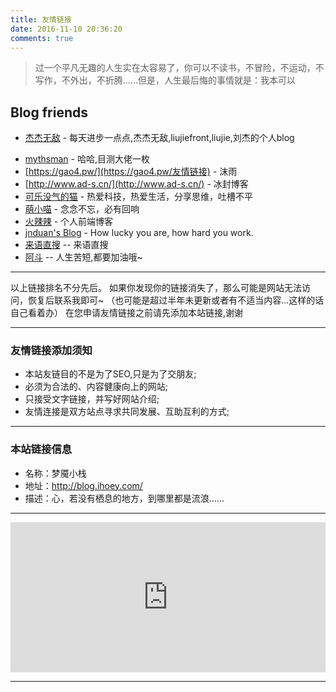 ```yaml
---
title: 友情链接
date: 2016-11-10 20:36:20
comments: true
---
```


<blockquote class="blockquote-center">过一个平凡无趣的人生实在太容易了，你可以不读书，不冒险，不运动，不写作，不外出，不折腾……但是，人生最后悔的事情就是：我本可以</blockquote>


## Blog friends

- [杰杰无敌](https://blog.liujiefront.com "杰杰无敌")  -  每天进步一点点,杰杰无敌,liujiefront,liujie,刘杰的个人blog
<!-- - [梦魇|专注于分享](http://www.dode.top/links.html "梦魇|专注于分享™")  -  一个帮助过我的好朋友，技术很不错 -->
<!-- - [一叶知秋](http://www.webmars.xyz/)  -  森林里出现了两条路，而我选择了人迹罕至的一条，从此决定了一切际遇的不同！ -->
<!-- - [等待!!!](http://www.ccyyao.top/links/)  -  爱运动、爱交友、爱旅行、喜欢接触新鲜事物、迎接新的挑战，更爱游离于错综复杂的编码与逻辑中! -->
<!-- - [心雨](http://www.mcling.xyz/links/)  -  天再高又怎样, 踮起脚尖就更接近阳光! -->
<!-- - [neoFelhz](https://blog.neofelhz.ga)  -  拾穗者的故事 -->
- [mythsman](https://blog.mythsman.com)  -  哈哈,目测大佬一枚
- [https://gao4.pw/](https://gao4.pw/友情链接)  -  沫雨
- [http://www.ad-s.cn/](http://www.ad-s.cn/)  -  冰封博客
- [可乐没气的猫](https://www.isthnew.com/links/)  -  热爱科技，热爱生活，分享思维，吐槽不平
- [萌小喵](http://blog.awumiao.cn/)  -  念念不忘，必有回响
- [火辣辣](http://huolalaweb.com/)  - 个人前端博客
- [jnduan's Blog](https://jnan.org/)  -  How lucky you are, how hard you work.
- [来语直搜](http://www.zhisou.cc/)  --  来语直搜
- [阿斗](http://lijinghu.club/)  --  人生苦短,都要加油哦~

***

以上链接排名不分先后。
如果你发现你的链接消失了，那么可能是网站无法访问，恢复后联系我即可~
（也可能是超过半年未更新或者有不适当内容...这样的话自己看着办）
在您申请友情链接之前请先添加本站链接,谢谢

***

### 友情链接添加须知

- 本站友链目的不是为了SEO,只是为了交朋友;
- 必须为合法的、内容健康向上的网站;
- 只接受文字链接，并写好网站介绍;
- 友情连接是双方站点寻求共同发展、互助互利的方式;

***

### 本站链接信息

- 名称：梦魇小栈
- 地址：http://blog.ihoey.com/
- 描述：心，若没有栖息的地方，到哪里都是流浪......

***

<iframe src="https://sponsor.ihoey.com/" style="overflow-x:hidden;overflow-y:hidden; border:0xp none #fff; min-height:240px; width:100%;"  frameborder="0" scrolling="no"></iframe>

***
